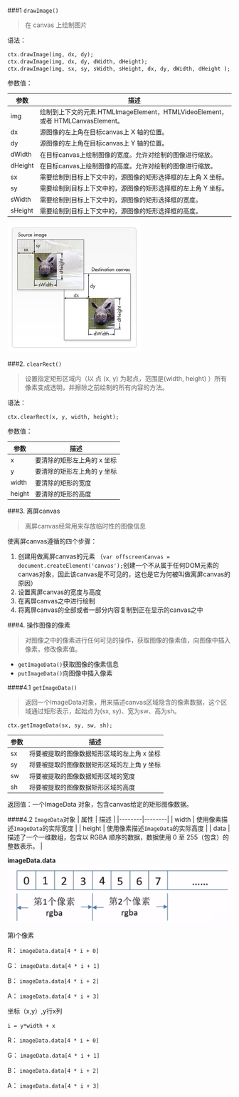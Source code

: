 ###1 `drawImage()`
> 在 canvas 上绘制图片

语法：
```
ctx.drawImage(img, dx, dy);
ctx.drawImage(img, dx, dy, dWidth, dHeight);
ctx.drawImage(img, sx, sy, sWidth, sHeight, dx, dy, dWidth, dHeight );
```

参数值：


| 参数 | 描述 |
|--------|--------|
|    img    |   绘制到上下文的元素.HTMLImageElement，HTMLVideoElement，或者 HTMLCanvasElement。     |
|    dx    |   源图像的左上角在目标canvas上 X 轴的位置。     |
|    dy    |   源图像的左上角在目标canvas上 Y 轴的位置。     |
|    dWidth    |   在目标canvas上绘制图像的宽度。允许对绘制的图像进行缩放。     |
|    dHeight    |   在目标canvas上绘制图像的高度。允许对绘制的图像进行缩放。     |
|    sx    |   需要绘制到目标上下文中的，源图像的矩形选择框的左上角 X 坐标。     |
|    sy    |  需要绘制到目标上下文中的，源图像的矩形选择框的左上角 Y 坐标。     |
|    sWidth    |  需要绘制到目标上下文中的，源图像的矩形选择框的宽度。     |
|    sHeight    |  需要绘制到目标上下文中的，源图像的矩形选择框的高度。     |
![canvas drawImage](pic/Canvas_drawimage.jpg)

###2. `clearRect()`
> 设置指定矩形区域内（以 点 (x, y) 为起点，范围是(width, height) ）所有像素变成透明，并擦除之前绘制的所有内容的方法。

语法：
```
ctx.clearRect(x, y, width, height);
```

参数值：


| 参数 | 描述 |
|--------|--------|
|    x    |   要清除的矩形左上角的 x 坐标     |
|    y    |   要清除的矩形左上角的 y 坐标     |
|    width    |   要清除的矩形的宽度     |
|    height    |   要清除的矩形的高度     |

###3. 离屏canvas
>离屏canvas经常用来存放临时性的图像信息

使离屏canvas遵循的四个步骤：

1. 创建用做离屏canvas的元素
（`var offscreenCanvas = document.createElement('canvas');`创建一个不从属于任何DOM元素的canvas对象，因此该canvas是不可见的，这也是它为何被叫做离屏canvas的原因）
2. 设置离屏canvas的宽度与高度
3. 在离屏canvas之中进行绘制
4. 将离屏canvas的全部或者一部分内容复制到正在显示的canvas之中

###4. 操作图像的像素
>对图像之中的像素进行任何可见的操作，获取图像的像素值，向图像中插入像素，修改像素值。

- `getImageData()`获取图像的像素信息
- `putImageData()`向图像中插入像素


####4.1 `getImageData()`
>返回一个ImageData对象，用来描述canvas区域隐含的像素数据，这个区域通过矩形表示，起始点为(sx, sy)、宽为sw、高为sh。

```
ctx.getImageData(sx, sy, sw, sh);
```
| 参数 | 描述 |
|--------|--------|
|    sx    |   将要被提取的图像数据矩形区域的左上角 x 坐标    |
|    sy    |   将要被提取的图像数据矩形区域的左上角 y 坐标     |
|    sw    |   将要被提取的图像数据矩形区域的宽度     |
|    sh    |   将要被提取的图像数据矩形区域的高度     |
返回值：一个ImageData 对象，包含canvas给定的矩形图像数据。

####4.2 `ImageData`对象
| 属性 | 描述 |
|--------|--------|
|    width    |   使用像素描述`ImageData`的实际宽度    |
|    height    |   使用像素描述`ImageData`的实际高度     |
|    data    |  描述了一个一维数组，包含以 RGBA 顺序的数据，数据使用  0 至 255（包含）的整数表示。     |

**imageData.data**
![imageData.data](pic/imageData.png)

第i个像素

R： `imageData.data[4 * i + 0]`

G： `imageData.data[4 * i + 1]`

B： `imageData.data[4 * i + 2]`

A： `imageData.data[4 * i + 3]`


坐标（x,y）,y行x列

`i = y*width + x`

R： `imageData.data[4 * i + 0]`

G： `imageData.data[4 * i + 1]`

B： `imageData.data[4 * i + 2]`

A： `imageData.data[4 * i + 3]`

